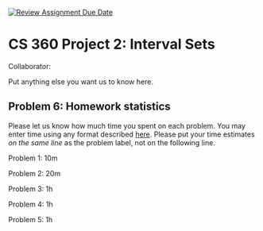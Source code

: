 [![Review Assignment Due Date](https://classroom.github.com/assets/deadline-readme-button-24ddc0f5d75046c5622901739e7c5dd533143b0c8e959d652212380cedb1ea36.svg)](https://classroom.github.com/a/sErY3kM-)
# CS 360 Project 2: Interval Sets

Collaborator:  

Put anything else you want us to know here.

## Problem 6: Homework statistics

Please let us know how much time you spent on each problem. You may enter time using any format described [here](https://github.com/wroberts/pytimeparse). Please put your time estimates *on the same line* as the problem label, not on the following line.

Problem 1: 10m

Problem 2: 20m

Problem 3: 1h

Problem 4: 1h

Problem 5: 1h
